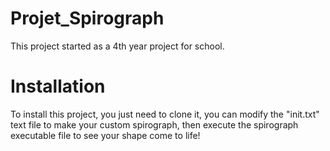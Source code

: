 # Projet_Spirograph
This project started as a 4th year project for school.

# Installation
To install this project, you just need to clone it, you can modify the "init.txt" text file to make your custom spirograph,
then execute the spirograph executable file to see your shape come to life!
